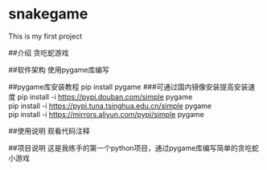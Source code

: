# snakegame
This is my first project

##介绍
贪吃蛇游戏

##软件架构
使用pygame库编写

##pygame库安装教程
pip install pygame
###可通过国内镜像安装提高安装速度
pip install -i https://pypi.douban.com/simple pygame  
pip install -i https://pypi.tuna.tsinghua.edu.cn/simple pygame  
pip install -i https://mirrors.aliyun.com/pypi/simple pygame  

##使用说明
观看代码注释

##项目说明
这是我练手的第一个python项目，通过pygame库编写简单的贪吃蛇小游戏
